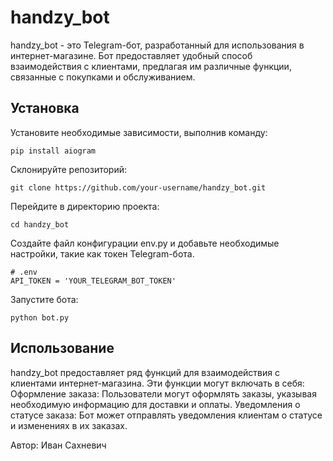 # handzy_bot

handzy_bot - это Telegram-бот, разработанный для использования в интернет-магазине. Бот предоставляет удобный способ взаимодействия с клиентами, предлагая им различные функции, связанные с покупками и обслуживанием.

## Установка
Установите необходимые зависимости, выполнив команду:
```
pip install aiogram
```
Склонируйте репозиторий:
```
git clone https://github.com/your-username/handzy_bot.git
```
Перейдите в директорию проекта:
```
cd handzy_bot
```
Создайте файл конфигурации env.py и добавьте необходимые настройки, такие как токен Telegram-бота.
```
# .env
API_TOKEN = 'YOUR_TELEGRAM_BOT_TOKEN'
```
Запустите бота:
```
python bot.py
```
## Использование

handzy_bot предоставляет ряд функций для взаимодействия с клиентами интернет-магазина. Эти функции могут включать в себя:
    Оформление заказа: Пользователи могут оформлять заказы, указывая необходимую информацию для доставки и оплаты.
    Уведомления о статусе заказа: Бот может отправлять уведомления клиентам о статусе и изменениях в их заказах.

Автор:
Иван Сахневич
